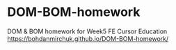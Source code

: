 # DOM-BOM-homework
DOM &amp; BOM homework for Week5 FE Cursor Education
https://bohdanmirchuk.github.io/DOM-BOM-homework/
